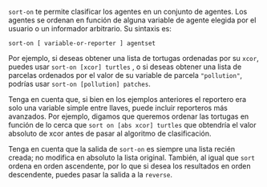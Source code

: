 ﻿`sort-on` te permite clasificar los agentes en un conjunto de agentes. Los agentes se ordenan en función de alguna variable de agente elegida por el usuario o un informador arbitrario. Su sintaxis es:

```sort-on [ variable-or-reporter ] agentset ```

Por ejemplo, si deseas obtener una lista de tortugas ordenadas por su `xcor`, puedes usar `sort-on [xcor] turtles` , o si deseas obtener una lista de parcelas ordenados por el valor de su variable de parcela `"pollution"`, podrías usar `sort-on [pollution] patches`.

Tenga en cuenta que, si bien en los ejemplos anteriores el reportero era solo una variable simple entre llaves, puede incluir reporteros más avanzados. Por ejemplo, digamos que queremos ordenar las tortugas en función de lo cerca que `sort on [abs xcor] turtles` que obtendría el valor absoluto de xcor antes de pasar al algoritmo de clasificación.

Tenga en cuenta que la salida de `sort-on` es siempre una lista recién creada; no modifica en absoluto la lista original. También, al igual que `sort` ordena en orden ascendente, por lo que si desea los resultados en orden descendente, puedes pasar la salida a la `reverse`.
